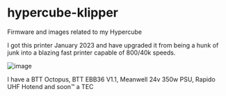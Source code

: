 # hypercube-klipper

Firmware and images related to my Hypercube

I got this printer January 2023 and have upgraded it from being a hunk of junk into a blazing fast printer capable of 800/40k speeds.

![image](https://github.com/user-attachments/assets/d6cfcd62-9783-4408-b793-eae2390b44bd)

I have a BTT Octopus, BTT EBB36 V1.1, Meanwell 24v 350w PSU, Rapido UHF Hotend and soon:tm: a TEC

